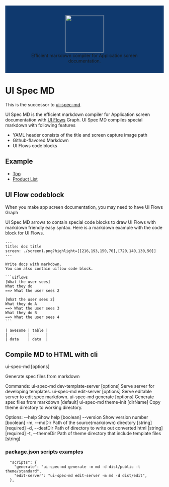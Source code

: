 <p align="center" style="background-color:#0f396e; padding: 30px;">
  <img src="https://ui-spec-md.netlify.com/assets/img/logo.png" width="120px" /></br>
  Efficient markdown compiler for Application screen documentation.
</p>

# UI Spec MD

This is the successor to [ui\-spec\-md](https://github.com/pxgrid/ui-spec-md).

UI Spec MD is the efficient markdown compiler for Application screen documentation with [UI Flows](https://signalvnoise.com/posts/1926-a-shorthand-for-designing-ui-flows) Graph.
UI Spec MD compiles special markdown with following features

-   YAML header consists of the title and screen capture image path
-   Github-flavored Markdown
-   UI Flows code blocks

## Example

-   [Top](https://ui-spec-md-example.netlify.com/)
-   [Product List](https://ui-spec-md-example.netlify.com/product/index.html)

## UI Flow codeblock

When you make app screen documentation, you may need to have UI Flows Graph

UI Spec MD arrows to contain special code blocks to draw UI Flows with markdown friendly easy syntax.
Here is a markdown example with the code block for UI Flows.

    ---
    title: doc title
    screen: ./screen1.png?highlight=[[216,193,150,70],[720,140,130,50]]
    ---

    Write docs with markdown.
    You can also contain uiflow code block.

    ```uiflows
    [What the user sees]
    What they do
    ==> What the user sees 2

    [What the user sees 2]
    What they do A
    ==> What the user sees 3
    What they do B
    ==> What the user sees 4
    ```

    | awesome | table |
    | ---     | ---   |
    | data    | data  |

## Compile MD to HTML with cli

ui-spec-md [options]

Generate spec files from markdown

Commands:
ui-spec-md dev-template-server [options] Serve server for developing
templates.
ui-spec-md edit-server [options] Serve editable server to edit spec
markdown.
ui-spec-md generate [options] Generate spec files from markdown
[default]
ui-spec-md theme-init [dirName] Copy theme directory to working
directory.

Options:
--help Show help [boolean]
--version Show version number [boolean]
-m, --mdDir Path of the source(markdown) directory [string][required]
-d, --destDir Path of directory to write out converted html
[string][required]
-t, --themeDir Path of theme directory that include template files [string]

### package.json scripts examples

```
  "scripts": {
    "generate": "ui-spec-md generate -m md -d dist/public -t theme/standard",
    "edit-server": "ui-spec-md edit-server -m md -d dist/edit",
  },
```
